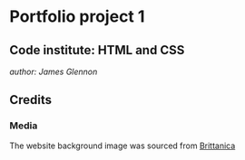 
# Portfolio project 1

## Code institute: HTML and CSS

*author: James Glennon*


## Credits

### Media

The website background image was sourced from [Brittanica](https://www.britannica.com/topic/Titanic)